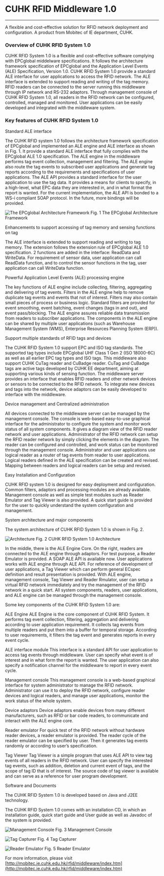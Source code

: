 # CUHK RFID Middleware 1.0 

--- 

A flexible and cost-effective solution for RFID network deployment and configuration. 
A product from Mobitec of IE department, CUHK. 

### Overview of CUHK RFID System 1.0 
CUHK RFID System 1.0 is a flexible and cost-effective software complying with EPCglobal middelware specifications. It follows the architecture framework specification of EPCglobal and the Application Level Events (ALE) Specification, Version 1.0. CUHK RFID System 1.0 provide a standard ALE interface for user applications to access the RFID network. The ALE interface is extended to support reading and writing of the tag memory. RFID readers can be connected to the server running this middleware through IP network and RS-232 adaptors. Through management console of CUHK RFID System 1.0, all readers in the RFID network can be configured, controlled, managed and monitored. User applications can be easily developed and integrated with the middleware system. 

### Key features of CUHK RFID System 1.0 

Standard ALE interface 

The CUHK RFID system 1.0 follows the architecture framework specification of EPCglobal and implemented an ALE engine and ALE interface as shown in Fig. 1. It provide a standard ALE interface that fully complies with the EPCglobal ALE 1.0 specification. The ALE engine in the middleware performs tag event collection, management and filtering. The ALE engine also route the tag events to subscribed user applications and generate tag reports according to the requirements and specifications of user applications. The ALE API provides a standard interface for the user application to use the tag data. It provides a means for clients to specify, in a high-level, what EPC data they are interested in, and in what format the report is wanted. For the current implementation, the ALE API is bonded to a WS-i compliant SOAP protocol. In the future, more bindings will be provided. 

![The EPCglobal Architecture Framework](http://mobitec.ie.cuhk.edu.hk/rfid/middleware/img/epc_arch.jpg)
Fig. 1 The EPCglobal Architecture Framework 

Enhancements to support accessing of tag memory and sensing functions on tag 

The ALE interface is extended to support reading and writing to tag memory. The extension follows the extension rule of EPCglobal ALE 1.0 specification. 2 functions are added in the interface: ReadData and WriteData. For requirement of sensor data, user application can call ReadData function, and to control the sensor functions in the tag, user application can call WriteData function. 

Powerful Application Level Events (ALE) processing engine 

The key functions of ALE engine include collecting, filtering, aggregating and delivering of tag events. Filters in the ALE engine help to remove duplicate tag events and events that not of interest. Filters may also contain small pieces of process or business logic. Standard filters are provided for event smoothing, event batching, event changes (tags in and out), and event pass/blocking. The ALE engine assures reliable data transmission from readers to subscriber applications. The components in the ALE engine can be shared by multiple user applications (such as Warehouse Management System (WMS), Enterprise Resources Planning System (ERP)). 

Support multiple standards of RFID tags and devices 

The CUHK RFID System 1.0 support EPC and ISO tag standards. The supported tag types include EPCglobal UHF Class 1 Gen 2 (ISO 18000-6C) as well as all earlier EPC tag types and ISO tags. This middleware also support CUHK CuTag reader and CuBadge reader. CuTag and CuBadge tags are active tags developed by CUHK EE department, aiming at supporting various kinds of sensing function. The middleware server provides an interface that enables RFID readers and other network devices or sensors to be connected to the RFID network. To integrate new devices and tags into the network, device adaptors can be easily developed to interface with the middleware. 

Device management and Centralized administration 

All devices connected to the middleware server can be managed by the management console. The console is web-based easy-to-use graphical interface for the administrator to configure the system and monitor work status of all system components. It gives a diagram view of the RFID reader network and user applications. Administrator of the RFID network can setup the RFID reader network by simply clicking the elements in the diagram. The reader can be configured and controlled, and work status can be monitored through the management console. Administrator and user applications use logical reader as a router of tag events from reader to user applications. Logical readers defined in the ALE specification can be created and revised. Mapping between readers and logical readers can be setup and revised. 

Easy Installation and Configuration 

CUHK RFID system 1.0 is designed for easy deployment and configuration. Common filters, adaptors and processing modules are already available. Management console as well as simple test modules such as Reader Emulator and Tag Viewer is also provided. A quick start guide is provided for the user to quickly understand the system configuration and management. 

System architecture and major components 

The system architecture of CUHK RFID System 1.0 is shown in Fig. 2. 

![Architecture](http://mobitec.ie.cuhk.edu.hk/rfid/middleware/img/block_diag.jpg)
Fig. 2 CUHK RFID System 1.0 Architecture 


In the middle, there is the ALE Engine Core. On the right, readers are connected to the ALE engine through adaptors. For test purpose, a Reader Emulator is provided. A SOAP ALE API is available now. User applications works with ALE engine through ALE API. For reference of development of user applications, a Tag Viewer which can perform general ECspec definition and result presentation is provided. With ALE engine, management console, Tag Viewer and Reader Rmulator, user can setup a virtual RFID network immediately and try the management of the RFID network in a quick start. All system components, readers, user applications, and ALE engine can be managed through the management console. 

Some key components of the CUHK RFID System 1.0 are: 

ALE Engine 
ALE Engine is the core component of CUHK RFID System. It performs tag event collection, filtering, aggregation and delivering according to user application requirement. It collects tag events from multiple readers and put them into a buffer for temporal storage. According to user requirements, it filters the tag event and generates reports in every event cycle. 

ALE interface module 
This interface is a standard API for user application to access tag events through middleware. User can specify what event is of interest and in what form the report is wanted. The user application can also specify a notification channel for the middleware to report in every event cycle. 

Management console 
This management console is a web-based graphical interface for system administrator to manage the RFID network. Administrator can use it to deploy the RFID network, configure reader devices and logical readers, and manage user applications, monitor the work status of the whole system. 

Device adaptors 
Device adaptors enable devices from many different manufacturers, such as RFID or bar code readers, to communicate and interact with the ALE engine core. 

Reader emulator 
For quick test of the RFID network without hardware reader devices, a reader emulator is provided. The reader cycle of the reader emulator can be specified by user. Then it generates tag events randomly or according to user’s specification. 

Tag Viewer 
Tag Viewer is a simple program that uses ALE API to view tag events of all readers in the RFID network. User can specify the interested tag events, such as addition, deletion and current event of tags, and the scope of tag ID that is of interest. The source code of tag viewer is available and can serve as a reference for user program development. 

Software and Documents 

The CUHK RFID System 1.0 is developed based on Java and J2EE technology. 

The CUHK RFID System 1.0 comes with an installation CD, in which an installation guide, quick start guide and User guide as well as Javadoc of the system is provided. 

![Management Console](http://mobitec.ie.cuhk.edu.hk/rfid/middleware/img/mgmt_con.jpg)
Fig. 3 Management Console 

![Tag Capturer](http://mobitec.ie.cuhk.edu.hk/rfid/middleware/img/tag_cap.png)
Fig. 4 Tag Capturer 

![Reader Emulator](http://mobitec.ie.cuhk.edu.hk/rfid/middleware/img/rdr_emu.jpg)
Fig. 5 Reader Emulator 

For more information, please visit [http://mobitec.ie.cuhk.edu.hk/rfid/middleware/index.htm](http://mobitec.ie.cuhk.edu.hk/rfid/middleware/index.htm)
